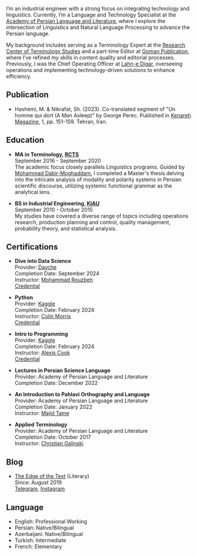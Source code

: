 I’m an industrial engineer with a strong focus on integrating technology and linguistics. Currently, I’m a Language and Technology Specialist at the [Academy of Persian Language and Literature](https://apll.ir/), where I explore the intersection of Linguistics and Natural Language Processing to advance the Persian language.

My background includes serving as a Terminology Expert at the [Research Center of Terminology Studies](https://apll.ir/rcts/) and a part-time Editor at [Goman Publication](https://gomanbook.com/), where I’ve refined my skills in content quality and editorial processes. Previously, I was the Chief Operating Officer at [Lahn-e Digar](https://www.instagram.com/lahnedigar/), overseeing operations and implementing technology-driven solutions to enhance efficiency.

## Publication
- Hashemi, M. & Nikrafat, Sh. (2023). Co-translated segment of "Un homme qui dort (A Man Asleep)" by George Perec. Published in [Kenareh Magazine](https://gomanbook.com/product/kenarehmag/), 1, pp. 151-159. Tehran, Iran.

## Education
- **MA in Terminology, [RCTS](https://apll.ir/rcts/)** <br>
September 2016 - September 2020 <br>
The academic focus closely parallels Linguistics programs. Guided by [Mohammad Dabir-Moghaddam](https://en.wikipedia.org/wiki/Mohammad_Dabir_Moghaddam), I completed a Master's thesis delving into the intricate analysis of modality and polarity systems in Persian scientific discourse, utilizing systemic functional grammar as the analytical lens.

- **BS in Industrial Engineering, [KIAU](https://karaj.iau.ir/en)** <br>
September 2010 - October 2015 <br>
My studies have covered a diverse range of topics including operations research, production planning and control, quality management, probability theory, and statistical analysis.

## Certifications
- **Dive into Data Science**  <br>
Provider: [Dayche](https://dayche.com/) <br>
Completion Date: September 2024 <br>
Instructor: [Mohammad Rouzbeh](https://www.linkedin.com/in/mohammad-rouzbeh-01b8a378/) <br>
[Credential](https://dayche.com/certification/1277E48A2-31234F3-85059/) <br>

- **Python**  <br>
Provider: [Kaggle](https://www.kaggle.com) <br>
Completion Date: February 2024 <br>
Instructor: [Colin Morris](https://www.kaggle.com/colinmorris) <br>
[Credential](https://www.kaggle.com/learn/certification/mhsenhshemi/python) <br>

- **Intro to Programming**  <br>
Provider: [Kaggle](https://www.kaggle.com) <br>
Completion Date: February 2024 <br>
Instructor: [Alexis Cook](https://www.kaggle.com/alexisbcook) <br>
[Credential](https://www.kaggle.com/learn/certification/mhsenhshemi/intro-to-programming) <br>

- **Lectures in Persian Science Language**  <br>
Provider: Academy of Persian Language and Literature <br>
Completion Date: December 2022 <br>

- **An Introduction to Pahlavi Orthography and Language**  <br>
Provider: Academy of Persian Language and Literature <br>
Completion Date: January 2022 <br>
Instructor: [Majid Tame](https://apll.ir/1398/07/30/%d9%85%d8%b9%d8%a7%d9%88%d9%86-%d9%88-%d8%a7%d8%b9%d8%b6%d8%a7%db%8c-%d9%87%db%8c%d8%a6%d8%aa-%d8%b9%d9%84%d9%85%db%8c-%da%af%d8%b1%d9%88%d9%87-%d8%b2%d8%a8%d8%a7%d9%86%e2%80%8c%d9%87%d8%a7-%d9%88/) <br>

- **Applied Terminology**  <br>
Provider: Academy of Persian Language and Literature <br>
Completion Date: October 2017 <br>
Instructor: [Christian Galinski](http://www.infoterm.info/about_us/infoterm_staff.php) <br>

## Blog
- [The Edge of the Text](https://edgeoftext.blogspot.com/) (Literary) <br>
Since: August 2019 <br>
[Telegram](https://t.me/tarikja), [Instagram](https://www.instagram.com/edgeoftext)

## Language
- English: Professional Working <br>
- Persian: Native/Bilingual <br>
- Azerbaijani: Native/Bilingual <br>
- Turkish: Intermediate <br>
- French: Elementary <br>
